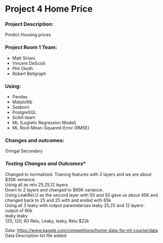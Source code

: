 # Project 4 Home Price

### **Project Description:<br>**
Predict Housing prices

### **Project Room 1 Team:**

- Matt Siriani
- Vincent DeScioli
- Phil  Okoth
- Robert Bellgraph


### **Using:** 
- Pandas 
- Matplotlib
- Seaborn
- PostgreSQL
- Scikit-learn
- ML (Logistic Regression Model)
- ML  Root-Mean-Squared-Error (RMSE) 


### **Changes and outcomes:**
Oringal 
Secondary

### *Testing Changes and Outcomes**
Changed to normalized. 
Training features with 3 layers and we are about $35K veriance. <br>Using all as relu 25,25,12 layers <br>
Down to 2 layers and changed to $65K variance. <br>
Using LeakReLU as the second layer with 50 and 50 gave us about 45K and  changed back to 25 and 25 with and ended with 65k <br>
Using  all 3 leaky with output parametersas leaky  25,25 and 12 layers- output of 60k <br>
leaky leaky <br>
120, 120, 60  Relu, Leaky, leaky, Relu $22k <br>




Data:  https://www.kaggle.com/competitions/home-data-for-ml-course/data
Data Description txt file added 





